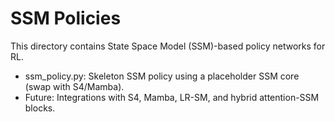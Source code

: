 # SSM Policies

This directory contains State Space Model (SSM)-based policy networks for RL.

- ssm_policy.py: Skeleton SSM policy using a placeholder SSM core (swap with S4/Mamba).
- Future: Integrations with S4, Mamba, LR-SM, and hybrid attention-SSM blocks.
